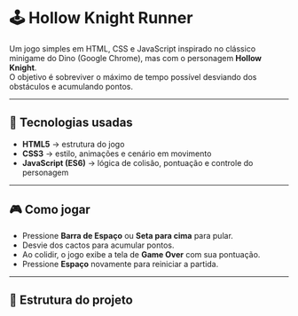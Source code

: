 # 🕹️ Hollow Knight Runner

Um jogo simples em HTML, CSS e JavaScript inspirado no clássico minigame do Dino (Google Chrome), mas com o personagem **Hollow Knight**.  
O objetivo é sobreviver o máximo de tempo possível desviando dos obstáculos e acumulando pontos.

---

## 🚀 Tecnologias usadas
- **HTML5** → estrutura do jogo  
- **CSS3** → estilo, animações e cenário em movimento  
- **JavaScript (ES6)** → lógica de colisão, pontuação e controle do personagem  

---

## 🎮 Como jogar
- Pressione **Barra de Espaço** ou **Seta para cima** para pular.  
- Desvie dos cactos para acumular pontos.  
- Ao colidir, o jogo exibe a tela de **Game Over** com sua pontuação.  
- Pressione **Espaço** novamente para reiniciar a partida.  

---

## 📂 Estrutura do projeto
